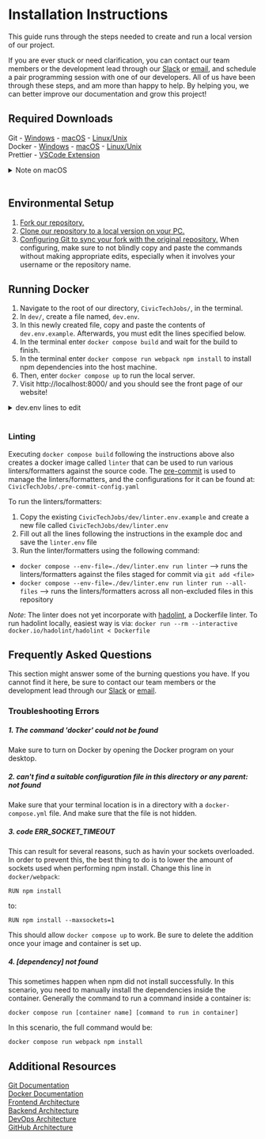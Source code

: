 # Installation Instructions

This guide runs through the steps needed to create and run a local version of our project.

If you are ever stuck or need clarification, you can contact our team members or the development lead through our [Slack](https://hackforla.slack.com/archives/C02509WHFQQ) or [email](mailto:Civictechjobs@hackforla.org), and schedule a pair programming session with one of our developers. All of us have been through these steps, and am more than happy to help. By helping you, we can better improve our documentation and grow this project!

## Required Downloads

Git - [Windows](https://git-scm.com/download/win) - [macOS](https://git-scm.com/download/mac) - [Linux/Unix](https://git-scm.com/download/linux)<br>
Docker - [Windows](https://docs.docker.com/desktop/windows/install/) - [macOS](https://docs.docker.com/desktop/mac/install/) - [Linux/Unix](https://docs.docker.com/engine/install/)<br>
Prettier - [VSCode Extension](https://github.com/prettier/prettier-vscode)<br>

<details>
<summary>Note on macOS</summary>
The macOS version of git involves downloading extra programs, such as Homebrew. In some cases this program can run up to 8GB of storage space, which might be too much for some. In that scenario, a <a href='https://www.datacamp.com/community/tutorials/homebrew-install-use'>miniature version of Homebrew can be installed through XCode</a>. But do be warned that the containers for our project takes up a substantial amount of disk space as well. Do consider freeing up your disk space by deleting or backing up unneeded files, like photos or videos, and delete programs that are no longer useful. Your OS's native disk cleaner can also clear out unused cache files.
</details><br>

## Environmental Setup

1. [Fork our repository.](https://docs.github.com/en/get-started/quickstart/fork-a-repo#forking-a-repository)
2. [Clone our repository to a local version on your PC.](https://docs.github.com/en/get-started/quickstart/fork-a-repo#cloning-your-forked-repository)
3. [Configuring Git to sync your fork with the original repository.](https://docs.github.com/en/get-started/quickstart/fork-a-repo#configuring-git-to-sync-your-fork-with-the-original-repository) When configuring, make sure to not blindly copy and paste the commands without making appropriate edits, especially when it involves your username or the repository name.

## Running Docker

1. Navigate to the root of our directory, `CivicTechJobs/`, in the terminal.
2. In `dev/`, create a file named, `dev.env`.
3. In this newly created file, copy and paste the contents of `dev.env.example`. Afterwards, you must edit the lines specified below.
4. In the terminal enter `docker compose build` and wait for the build to finish.
5. In the terminal enter `docker compose run webpack npm install` to install npm dependencies into the host machine.
6. Then, enter `docker compose up` to run the local server.
7. Visit http://localhost:8000/ and you should see the front page of our website!

<details>
<summary>dev.env lines to edit</summary>
<ul>
   <li>POSTGRES_DB: a name for your database, such as `postgres`</li>
   <li>POSTGRES_USER: a username for your database</li>
   <li>POSTGRES_PASSWORD: a password for your database</li>
   <li>SECRET_KEY: a random string of length 50. You can use your favorite secret key generator to achieve this. To learn more about how Django generate default keys, see [Python's secrets's library](https://docs.python.org/3/library/secrets.html#secrets.token_urlsafe).</li>
   <li>SQL_DATABASE: same as POSTGRES_DB</li>
   <li>SQL_USER: same as POSTGRES_USER</li>
   <li>SQL_PASSWORD: same as POSTGRES_PASSWORD</li>
</ul>
</details><br>

### Linting
Executing `docker compose build` following the instructions above also creates a docker image called `linter` that can be used to run various linters/formatters against the source code. The [pre-commit](https://pre-commit.com/) is used to manage the linters/formatters, and the configurations for it can be found at: `CivicTechJobs/.pre-commit-config.yaml`

To run the linters/formatters:
1. Copy the existing `CivicTechJobs/dev/linter.env.example` and create a new file called `CivicTechJobs/dev/linter.env`
2. Fill out all the lines following the instructions in the example doc and save the `linter.env` file
3. Run the linter/formatters using the following command:
* `docker compose --env-file=./dev/linter.env run linter` --> runs the linters/formatters against the files staged for commit via `git add <file>`
* `docker compose --env-file=./dev/linter.env run linter run --all-files` --> runs the linters/formatters across all non-excluded files in this repository

*Note*: The linter does not yet incorporate with [hadolint](https://github.com/hadolint/hadolint), a Dockerfile linter. To run hadolint locally, easiest way is via: `docker run --rm --interactive docker.io/hadolint/hadolint < Dockerfile`

## Frequently Asked Questions

This section might answer some of the burning questions you have. If you cannot find it here, be sure to contact our team members or the development lead through our [Slack](https://hackforla.slack.com/archives/C02509WHFQQ) or [email](mailto:Civictechjobs@hackforla.org).

### Troubleshooting Errors

##### 1. The command 'docker' could not be found

Make sure to turn on Docker by opening the Docker program on your desktop.

##### 2. can't find a suitable configuration file in this directory or any parent: not found

Make sure that your terminal location is in a directory with a `docker-compose.yml` file. And make sure that the file is not hidden.

##### 3. code ERR_SOCKET_TIMEOUT

This can result for several reasons, such as havin your sockets overloaded. In order to prevent this, the best thing to do is to lower the amount of sockets used when performing npm install. Change this line in `docker/webpack`:

`RUN npm install`

to:

`RUN npm install --maxsockets=1`

This should allow `docker compose up` to work. Be sure to delete the addition once your image and container is set up.

##### 4. [dependency] not found

This sometimes happen when npm did not install successfully. In this scenario, you need to manually install the dependencies inside the container. Generally the command to run a command inside a container is:

`docker compose run [container name] [command to run in container]`

In this scenario, the full command would be:

`docker compose run webpack npm install`

## Additional Resources

[Git Documentation](https://git-scm.com/doc)<br>
[Docker Documentation](https://docs.docker.com/)<br>
[Frontend Architecture](https://hackforla.github.io/CivicTechJobs/developer/frontend/)<br>
[Backend Architecture](https://hackforla.github.io/CivicTechJobs/developer/backend/)<br>
[DevOps Architecture](https://hackforla.github.io/CivicTechJobs/developer/devops/)<br>
[GitHub Architecture](https://hackforla.github.io/CivicTechJobs/developer/backend/)<br>
